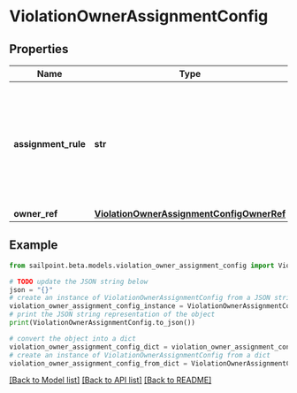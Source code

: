 # ViolationOwnerAssignmentConfig


## Properties

Name | Type | Description | Notes
------------ | ------------- | ------------- | -------------
**assignment_rule** | **str** | Details about the violations owner. MANAGER - identity&#39;s manager STATIC - Governance Group or Identity | [optional] 
**owner_ref** | [**ViolationOwnerAssignmentConfigOwnerRef**](ViolationOwnerAssignmentConfigOwnerRef.md) |  | [optional] 

## Example

```python
from sailpoint.beta.models.violation_owner_assignment_config import ViolationOwnerAssignmentConfig

# TODO update the JSON string below
json = "{}"
# create an instance of ViolationOwnerAssignmentConfig from a JSON string
violation_owner_assignment_config_instance = ViolationOwnerAssignmentConfig.from_json(json)
# print the JSON string representation of the object
print(ViolationOwnerAssignmentConfig.to_json())

# convert the object into a dict
violation_owner_assignment_config_dict = violation_owner_assignment_config_instance.to_dict()
# create an instance of ViolationOwnerAssignmentConfig from a dict
violation_owner_assignment_config_from_dict = ViolationOwnerAssignmentConfig.from_dict(violation_owner_assignment_config_dict)
```
[[Back to Model list]](../README.md#documentation-for-models) [[Back to API list]](../README.md#documentation-for-api-endpoints) [[Back to README]](../README.md)


